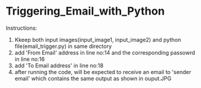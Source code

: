 # Triggering_Email_with_Python
Instructions:
1. Kkeep both input images(input_image1, input_image2) and python file(email_trigger.py) in same directory
2. add 'From Email' address in line no:14 and the corresponding passowrd in line no:16
3. add 'To Email address' in line no:18 
3. after running the code, will be expected to receive an email to 'sender email' which contains the same output as shown in ouput.JPG
